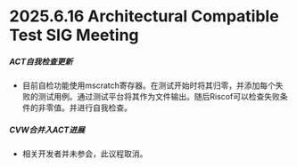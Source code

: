 # 2025.6.16 Architectural Compatible Test SIG Meeting

##### ACT自我检查更新

- 目前自检功能使用mscratch寄存器。在测试开始时将其归零，并添加每个失败的测试用例。通过测试平台将其作为文件输出。随后Riscof可以检查失败条件的非零值。并进行自我检查。

##### CVW合并入ACT进展

- 相关开发者并未参会，此议程取消。